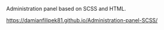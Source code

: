 Administration panel based on SCSS and HTML.

https://damianfilipek81.github.io/Administration-panel-SCSS/
